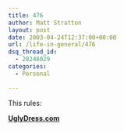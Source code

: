 ```yaml
---
title: 476
author: Matt Stratton
layout: post
date: 2003-04-24T12:37:00+00:00
url: /life-in-general/476
dsq_thread_id:
  - 28246029
categories:
  - Personal

---
```

This rules:

**[UglyDress.com][1]**

 [1]: http://uglydress.com/
